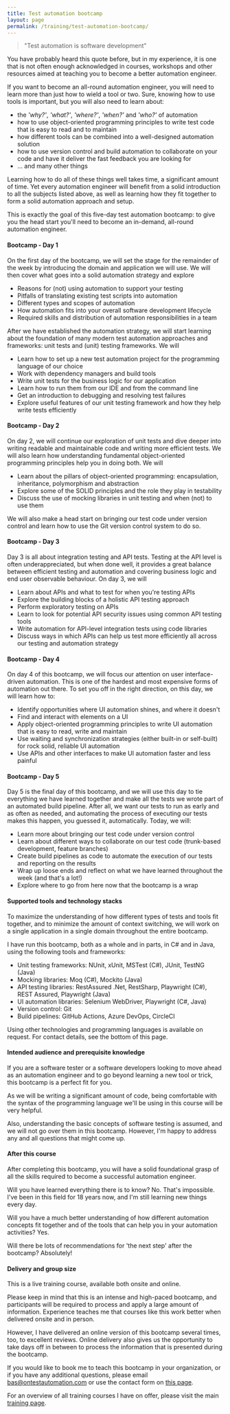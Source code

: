 ```yaml
---
title: Test automation bootcamp
layout: page
permalink: /training/test-automation-bootcamp/
---
```

> "Test automation is software development"

You have probably heard this quote before, but in my experience, it is one that is not often enough acknowledged in courses, workshops and other resources aimed at teaching you to become a better automation engineer.

If you want to become an all-round automation engineer, you will need to learn more than just how to wield a tool or two. Sure, knowing how to use tools is important, but you will also need to learn about:

* the _'why?'_, _'what?'_,  _'where?'_, _'when?'_ and _'who?'_ of automation
* how to use object-oriented programming principles to write test code that is easy to read and to maintain
* how different tools can be combined into a well-designed automation solution
* how to use version control and build automation to collaborate on your code and have it deliver the fast feedback you are looking for
* ... and many other things

Learning how to do all of these things well takes time, a significant amount of time. Yet every automation engineer will benefit from a solid introduction to all the subjects listed above, as well as learning how they fit together to form a solid automation approach and setup.

This is exactly the goal of this five-day test automation bootcamp: to give you the head start you'll need to become an in-demand, all-round automation engineer.

#### Bootcamp - Day 1
On the first day of the bootcamp, we will set the stage for the remainder of the week by introducing the domain and application we will use. We will then cover what goes into a solid automation strategy and explore

* Reasons for (not) using automation to support your testing
* Pitfalls of translating existing test scripts into automation
* Different types and scopes of automation
* How automation fits into your overall software development lifecycle
* Required skills and distribution of automation responsibilities in a team

After we have established the automation strategy, we will start learning about the foundation of many modern test automation approaches and frameworks: unit tests and (unit) testing frameworks. We will

* Learn how to set up a new test automation project for the programming language of our choice
* Work with dependency managers and build tools
* Write unit tests for the business logic for our application
* Learn how to run them from our IDE and from the command line
* Get an introduction to debugging and resolving test failures
* Explore useful features of our unit testing framework and how they help write tests efficiently

#### Bootcamp - Day 2
On day 2, we will continue our exploration of unit tests and dive deeper into writing readable and maintainable code and writing more efficient tests. We will also learn how understanding fundamental object-oriented programming principles help you in doing both. We will

* Learn about the pillars of object-oriented programming: encapsulation, inheritance, polymorphism and abstraction
* Explore some of the SOLID principles and the role they play in testability
* Discuss the use of mocking libraries in unit testing and when (not) to use them

We will also make a head start on bringing our test code under version control and learn how to use the Git version control system to do so.

#### Bootcamp - Day 3
Day 3 is all about integration testing and API tests. Testing at the API level is often underappreciated, but when done well, it provides a great balance between efficient testing and automation and covering business logic and end user observable behaviour. On day 3, we will

* Learn about APIs and what to test for when you're testing APIs
* Explore the building blocks of a holistic API testing approach
* Perform exploratory testing on APIs
* Learn to look for potential API security issues using common API testing tools
* Write automation for API-level integration tests using code libraries
* Discuss ways in which APIs can help us test more efficiently all across our testing and automation strategy

#### Bootcamp - Day 4
On day 4 of this bootcamp, we will focus our attention on user interface-driven automation. This is one of the hardest and most expensive forms of automation out there. To set you off in the right direction, on this day, we will learn how to:

* Identify opportunities where UI automation shines, and where it doesn't
* Find and interact with elements on a UI
* Apply object-oriented programming principles to write UI automation that is easy to read, write and maintain
* Use waiting and synchronization strategies (either built-in or self-built) for rock solid, reliable UI automation
* Use APIs and other interfaces to make UI automation faster and less painful

#### Bootcamp - Day 5
Day 5 is the final day of this bootcamp, and we will use this day to tie everything we have learned together and make all the tests we wrote part of an automated build pipeline. After all, we want our tests to run as early and as often as needed, and automating the process of executing our tests makes this happen, you guessed it, automatically. Today, we will:

* Learn more about bringing our test code under version control
* Learn about different ways to collaborate on our test code (trunk-based development, feature branches)
* Create build pipelines as code to automate the execution of our tests and reporting on the results
* Wrap up loose ends and reflect on what we have learned throughout the week (and that's a lot!)
* Explore where to go from here now that the bootcamp is a wrap

#### Supported tools and technology stacks
To maximize the understanding of how different types of tests and tools fit together, and to minimize the amount of context switching, we will work on a single application in a single domain throughout the entire bootcamp.

I have run this bootcamp, both as a whole and in parts, in C# and in Java, using the following tools and frameworks:

* Unit testing frameworks: NUnit, xUnit, MSTest (C#), JUnit, TestNG (Java)
* Mocking libraries: Moq (C#), Mockito (Java)
* API testing libraries: RestAssured .Net, RestSharp, Playwright (C#), REST Assured, Playwright (Java)
* UI automation libraries: Selenium WebDriver, Playwright (C#, Java)
* Version control: Git
* Build pipelines: GitHub Actions, Azure DevOps, CircleCI

Using other technologies and programming languages is available on request. For contact details, see the bottom of this page.

#### Intended audience and prerequisite knowledge
If you are a software tester or a software developers looking to move ahead as an automation engineer and to go beyond learning a new tool or trick, this bootcamp is a perfect fit for you.

As we will be writing a significant amount of code, being comfortable with the syntax of the programming language we'll be using in this course will be very helpful.

Also, understanding the basic concepts of software testing is assumed, and we will not go over them in this bootcamp. However, I'm happy to address any and all questions that might come up.

#### After this course
After completing this bootcamp, you will have a solid foundational grasp of all the skills required to become a successful automation engineer.

Will you have learned everything there is to know? No. That's impossible. I've been in this field for 18 years now, and I'm still learning new things every day.

Will you have a much better understanding of how different automation concepts fit together and of the tools that can help you in your automation activities? Yes.

Will there be lots of recommendations for 'the next step' after the bootcamp? Absolutely!

#### Delivery and group size
This is a live training course, available both onsite and online.

Please keep in mind that this is an intense and high-paced bootcamp, and participants will be required to process and apply a large amount of information. Experience teaches me that courses like this work better when delivered onsite and in person.

However, I have delivered an online version of this bootcamp several times, too, to excellent reviews. Online delivery also gives us the opportunity to take days off in between to process the information that is presented during the bootcamp. 

If you would like to book me to teach this bootcamp in your organization, or if you have any additional questions, please email bas@ontestautomation.com or use the contact form on [this page](/contact/).

For an overview of all training courses I have on offer, please visit the main [training page](/training/).